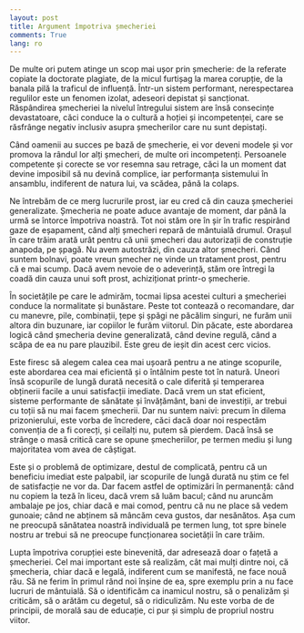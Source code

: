 ```yaml
---
layout: post
title: Argument împotriva șmecheriei
comments: True
lang: ro
---
```


De multe ori putem atinge un scop mai ușor prin șmecherie: de la referate copiate la doctorate plagiate, de la micul furtișag la marea corupție, de la banala pilă la traficul de influență. Într-un sistem performant, nerespectarea regulilor este un fenomen izolat, adeseori depistat și sancționat. Răspândirea șmecheriei la nivelul întregului sistem are însă consecințe devastatoare, căci conduce la o cultură a hoției și incompetenței, care se răsfrânge negativ inclusiv asupra șmecherilor care nu sunt depistați.

<!--more-->

Când oamenii au succes pe bază de șmecherie, ei vor deveni modele și vor promova la rândul lor alți șmecheri, de multe ori incompetenți. Persoanele competente și corecte se vor resemna sau retrage, căci la un moment dat devine imposibil să nu devină complice, iar performanța sistemului în ansamblu, indiferent de natura lui, va scădea, până la colaps.

Ne întrebăm de ce merg lucrurile prost, iar eu cred că din cauza șmecheriei generalizate. Șmecheria ne poate aduce avantaje de moment, dar până la urmă se întorce împotriva noastră. Tot noi stăm ore în șir în trafic respirând gaze de eșapament, când alți șmecheri repară de mântuială drumul. Orașul în care trăim arată urât pentru că unii șmecheri dau autorizații de construție anapoda, pe șpagă. Nu avem autostrăzi, din cauza altor șmecheri. Când suntem bolnavi, poate vreun șmecher ne vinde un tratament prost, pentru că e mai scump. Dacă avem nevoie de o adeverință, stăm ore întregi la coadă din cauza unui soft prost, achiziționat printr-o șmecherie.

În societățile pe care le admirăm, tocmai lipsa acestei culturi a șmecheriei conduce la normalitate și bunăstare. Peste tot contează o recomandare, dar cu manevre, pile, combinații, țepe și șpăgi ne păcălim singuri, ne furăm unii altora din buzunare, iar copiilor le furăm viitorul. Din păcate, este abordarea logică când șmecheria devine generalizată, când devine regulă, când a scăpa de ea nu pare plauzibil. Este greu de ieșit din acest cerc vicios.

Este firesc să alegem calea cea mai ușoară pentru a ne atinge scopurile, este abordarea cea mai eficientă și o întâlnim peste tot în natură. Uneori însă scopurile de lungă durată necesită o cale diferită și temperarea obținerii facile a unui satisfacții imediate. Dacă vrem un stat eficient, sisteme performante de sănătate și învățământ, bani de investiții, ar trebui cu toții să nu mai facem șmecherii. Dar nu suntem naivi: precum în dilema prizonierului, este vorba de încredere, căci dacă doar noi respectăm convenția de a fi corecți, și ceilalți nu, putem să pierdem. Dacă însă se strânge o masă critică care se opune șmecheriilor, pe termen mediu și lung majoritatea vom avea de câștigat.

Este și o problemă de optimizare, destul de complicată, pentru că un beneficiu imediat este palpabil, iar scopurile de lungă durată nu știm ce fel de satisfacție ne vor da. Dar facem astfel de optimizări în permanență: când nu copiem la teză în liceu, dacă vrem să luăm bacul; când nu aruncăm ambalaje pe jos, chiar dacă e mai comod, pentru că nu ne place să vedem gunoaie; când ne abținem să mâncăm ceva gustos, dar nesănătos. Așa cum ne preocupă sănătatea noastră individuală pe termen lung, tot spre binele nostru ar trebui să ne preocupe funcționarea societății în care trăim.

Lupta împotriva corupției este binevenită, dar adresează doar o fațetă a șmecheriei. Cel mai important este să realizăm, cât mai mulți dintre noi, că șmecheria, chiar dacă e legală, indiferent cum se manifestă, ne face nouă rău. Să ne ferim în primul rând noi înșine de ea, spre exemplu prin a nu face lucruri de mântuială. Să o identificăm ca inamicul nostru, să o penalizăm și criticăm, să o arătăm cu degetul, să o ridiculizăm. Nu este vorba de de principii, de morală sau de educație, ci pur și simplu de propriul nostru viitor. 
